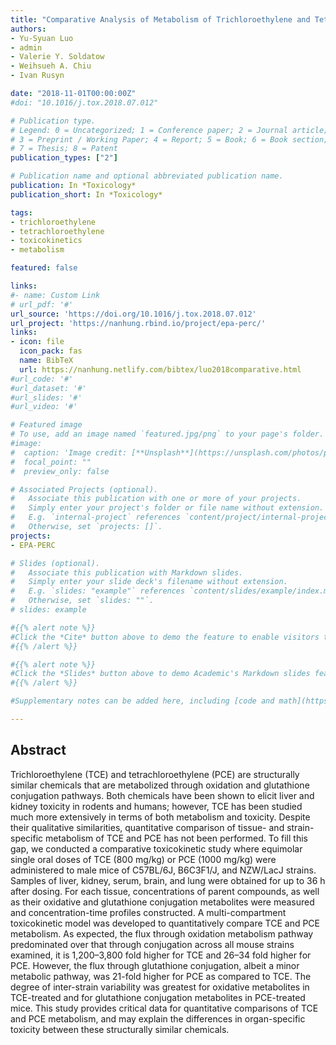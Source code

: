 ```yaml
---
title: "Comparative Analysis of Metabolism of Trichloroethylene and Tetrachloroethylene among Mouse Tissues and Strains"
authors:
- Yu-Syuan Luo
- admin
- Valerie Y. Soldatow
- Weihsueh A. Chiu
- Ivan Rusyn

date: "2018-11-01T00:00:00Z"
#doi: "10.1016/j.tox.2018.07.012"

# Publication type.
# Legend: 0 = Uncategorized; 1 = Conference paper; 2 = Journal article;
# 3 = Preprint / Working Paper; 4 = Report; 5 = Book; 6 = Book section;
# 7 = Thesis; 8 = Patent
publication_types: ["2"]

# Publication name and optional abbreviated publication name.
publication: In *Toxicology*
publication_short: In *Toxicology*

tags:
- trichloroethylene
- tetrachloroethylene
- toxicokinetics
- metabolism

featured: false

links:
#- name: Custom Link
# url_pdf: '#'
url_source: 'https://doi.org/10.1016/j.tox.2018.07.012'
url_project: 'https://nanhung.rbind.io/project/epa-perc/'
links:
- icon: file
  icon_pack: fas
  name: BibTeX
  url: https://nanhung.netlify.com/bibtex/luo2018comparative.html
#url_code: '#'
#url_dataset: '#'
#url_slides: '#'
#url_video: '#'

# Featured image
# To use, add an image named `featured.jpg/png` to your page's folder. 
#image:
#  caption: 'Image credit: [**Unsplash**](https://unsplash.com/photos/pLCdAaMFLTE)'
#  focal_point: ""
#  preview_only: false

# Associated Projects (optional).
#   Associate this publication with one or more of your projects.
#   Simply enter your project's folder or file name without extension.
#   E.g. `internal-project` references `content/project/internal-project/index.md`.
#   Otherwise, set `projects: []`.
projects:
- EPA-PERC

# Slides (optional).
#   Associate this publication with Markdown slides.
#   Simply enter your slide deck's filename without extension.
#   E.g. `slides: "example"` references `content/slides/example/index.md`.
#   Otherwise, set `slides: ""`.
# slides: example

#{{% alert note %}}
#Click the *Cite* button above to demo the feature to enable visitors to import publication metadata into their reference management software.
#{{% /alert %}}

#{{% alert note %}}
#Click the *Slides* button above to demo Academic's Markdown slides feature.
#{{% /alert %}}

#Supplementary notes can be added here, including [code and math](https://sourcethemes.com/academic/docs/writing-markdown-latex/).

---
```


## Abstract

Trichloroethylene (TCE) and tetrachloroethylene (PCE) are structurally similar chemicals that are metabolized through oxidation and glutathione conjugation pathways. Both chemicals have been shown to elicit liver and kidney toxicity in rodents and humans; however, TCE has been studied much more extensively in terms of both metabolism and toxicity. Despite their qualitative similarities, quantitative comparison of tissue- and strain-specific metabolism of TCE and PCE has not been performed. To fill this gap, we conducted a comparative toxicokinetic study where equimolar single oral doses of TCE (800 mg/kg) or PCE (1000 mg/kg) were administered to male mice of C57BL/6J, B6C3F1/J, and NZW/LacJ strains. Samples of liver, kidney, serum, brain, and lung were obtained for up to 36 h after dosing. For each tissue, concentrations of parent compounds, as well as their oxidative and glutathione conjugation metabolites were measured and concentration-time profiles constructed. A multi-compartment toxicokinetic model was developed to quantitatively compare TCE and PCE metabolism. As expected, the flux through oxidation metabolism pathway predominated over that through conjugation across all mouse strains examined, it is 1,200–3,800 fold higher for TCE and 26–34 fold higher for PCE. However, the flux through glutathione conjugation, albeit a minor metabolic pathway, was 21-fold higher for PCE as compared to TCE. The degree of inter-strain variability was greatest for oxidative metabolites in TCE-treated and for glutathione conjugation metabolites in PCE-treated mice. This study provides critical data for quantitative comparisons of TCE and PCE metabolism, and may explain the differences in organ-specific toxicity between these structurally similar chemicals.

